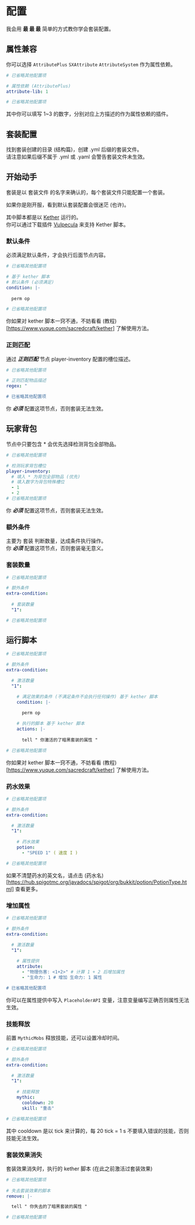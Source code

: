 # 配置

我会用 **最 最 最** 简单的方式教你学会套装配置。  

## 属性兼容

你可以选择 `AttributePlus` `SXAttribute` `AttributeSystem` 作为属性依赖。

```yaml
# 已省略其他配置项

# 属性依赖 (AttributePlus)
attribute-lib: 1

# 已省略其他配置项
```

其中你可以填写 1~3 的数字，分别对应上方描述的作为属性依赖的插件。  

## 套装配置

找到套装创建的目录 (结构篇)，创建 .yml 后缀的套装文件。  
请注意如果后缀不属于 .yml 或 .yaml 会警告套装文件未生效。  

## 开始动手

套装是以 套装文件 的名字来确认的，每个套装文件只能配置一个套装。  

如果你是刚开服，看到默认套装配置会很迷茫 (也许)。  

其中脚本都是以 [Kether](https://www.yuque.com/sacredcraft/kether) 运行的。  
你可以通过下载插件 [Vulpecula](https://www.mcbbs.net/thread-1413432-1-1.html) 来支持 Kether 脚本。  

### 默认条件

必须满足默认条件，才会执行后面节点内容。  

```yaml
# 已省略其他配置项

# 基于 kether 脚本
# 默认条件 (必须满足)
condition: |-
  
  perm op

# 已省略其他配置项
```

你如果对 kether 脚本一窍不通，不妨看看 (教程)[https://www.yuque.com/sacredcraft/kether] 了解使用方法。

### 正则匹配

通过 ***正则匹配*** 节点 player-inventory 配置的槽位描述。  

```yaml
# 已省略其他配置项

# 正则匹配物品描述
regex: "

# 已省略其他配置项
```

你 ***必须*** 配置这项节点，否则套装无法生效。  

## 玩家背包
  
节点中只要包含 * 会优先选择检测背包全部物品。  

```yaml
# 已省略其他配置项

# 检测玩家背包槽位
player-inventory:
  # 填入 * 为背包全部物品 (优先)
  # 填入数字为背包特殊槽位
  - 1
  - 2
# 已省略其他配置项
```

你 ***必须*** 配置这项节点，否则套装无法生效。  

### 额外条件

主要为 套装 判断数量，达成条件执行操作。  
你 ***必须*** 配置这项节点，否则套装毫无意义。  

### 套装数量

```yaml
# 已省略其他配置项

# 额外条件
extra-condition:
  
  # 套装数量
  "1":

# 已省略其他配置项
```

## 运行脚本

```yaml
# 已省略其他配置项

# 额外条件
extra-condition:

  # 激活数量
  "1":

    # 满足效果的条件 (不满足条件不会执行任何操作) 基于 kether 脚本
    condition: |-
      
      perm op

    # 执行的脚本 基于 kether 脚本
    actions: |-
        
      tell " 你激活的了暗黑套装的属性 "

# 已省略其他配置项
```

你如果对 kether 脚本一窍不通，不妨看看 (教程)[https://www.yuque.com/sacredcraft/kether] 了解使用方法。

### 药水效果

```yaml
# 已省略其他配置项

# 额外条件
extra-condition:

  # 激活数量
  "1":
    
    # 药水效果 
    potion:
      - "SPEED 1" ( 速度 I ) 

# 已省略其他配置项
```

如果不清楚药水的英文名，请点击 (药水名)[https://hub.spigotmc.org/javadocs/spigot/org/bukkit/potion/PotionType.html] 查看更多。  

### 增加属性

```yaml
# 已省略其他配置项

# 额外条件
extra-condition:

  # 激活数量
  "1":
    
    # 属性提供 
    attribute:
      - "物理伤害: <1+2>" # 计算 1 + 2 后增加属性
      - "生命力: 1 # 增加 生命力: 1 属性

# 已省略其他配置项
```

你可以在属性提供中写入 `PlaceholderAPI` 变量，注意变量编写正确否则属性无法生效。  

### 技能释放

前置 `MythicMobs` 释放技能，还可以设置冷却时间。  

```yaml
# 已省略其他配置项

# 额外条件
extra-condition:

  # 激活数量
  "1":
    
    # 技能释放
    mythic:
      cooldown: 20
      skill: "重击"

# 已省略其他配置项
```

其中 cooldown 是以 tick 来计算的，每 20 tick = 1 s 不要填入错误的技能，否则技能无法生效。  

### 套装效果消失

套装效果消失时，执行的 kether 脚本 (在此之前激活过套装效果)

```yaml
# 已省略其他配置项
        
# 失去套装效果的脚本
remove: |-

  tell " 你失去的了暗黑套装的属性 " 

# 已省略其他配置项
```



